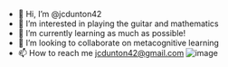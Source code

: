 - 👋 Hi, I’m @jcdunton42
- 👀 I’m interested in playing the guitar and mathematics
- 🌱 I’m currently learning as much as possible!
- 💞️ I’m looking to collaborate on metacognitive learning
- 📫 How to reach me jcdunton42@gmail.com
![image](https://user-images.githubusercontent.com/85709165/121604472-6dbedb00-c9ff-11eb-8ea9-a513d2ae7b05.png)

<!---
jcdunton42/jcdunton42 is a ✨ special ✨ repository because its `README.md` (this file) appears on your GitHub profile.
You can click the Preview link to take a look at your changes.
--->
